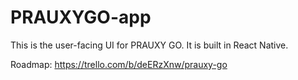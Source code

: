 # PRAUXYGO-app
This is the user-facing UI for PRAUXY GO. It is built in React Native.

Roadmap:
https://trello.com/b/deERzXnw/prauxy-go
